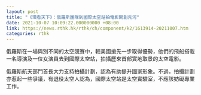 ```yaml
---
layout: post
title: "《環看天下》：俄羅斯團隊到國際太空站拍電影開創先河"
date: 2021-10-07 10:09:22.000000000 +08:00
link: https://news.rthk.hk/rthk/ch/component/k2/1613914-20211007.htm
categories: rthk
---
```


俄羅斯在一場與別不同的太空競賽中，較美國搶先一步取得優勢，他們的飛船搭載一名導演及一位女演員去到國際太空站，拍攝歷來首部實地取景的太空電影。

俄羅斯航天部門首長大力支持拍攝計劃，認為有助提升國家形象。不過，拍攝計劃亦惹起一些爭議，有退役太空人認為，國際太空站是太空實驗室，不應該妨礙專業工作。
